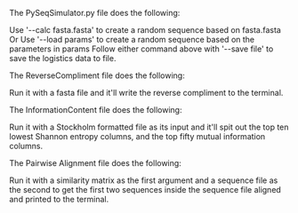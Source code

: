 The PySeqSimulator.py file does the following:

Use '--calc fasta.fasta' to create a random sequence based on fasta.fasta
Or Use '--load params' to create a random sequence based on the parameters in params
Follow either command above with '--save file' to save the logistics data to file.

The ReverseCompliment file does the following:

Run it with a fasta file and it'll write the reverse compliment to the terminal.

The InformationContent file does the following:

Run it with a Stockholm formatted file as its input and it'll spit out the top ten 
lowest Shannon entropy columns, and the top fifty mutual information columns.

The Pairwise Alignment file does the following:

Run it with a similarity matrix as the first argument and a sequence file as the second
to get the first two sequences inside the sequence file aligned and printed to the 
terminal.